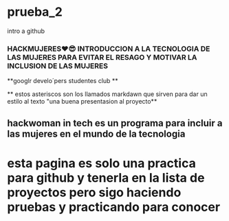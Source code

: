 # prueba_2
intro a github 

### HACKMUJERES❤😎 INTRODUCCION A LA TECNOLOGIA DE LAS MUJERES PARA EVITAR EL RESAGO Y MOTIVAR LA INCLUSION DE LAS MUJERES

**googlr develo´pers studentes  club **

**  estos asteriscos  son los llamados markdawn que sirven para dar un estilo al texto "una buena presentasion al proyecto**

## hackwoman in tech es un programa para incluir a las mujeres en el mundo de la tecnologia

# esta pagina es solo una practica para github  y tenerla en  la lista de proyectos pero sigo haciendo pruebas y practicando para conocer
